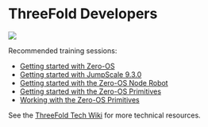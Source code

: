 # ThreeFold Developers

![](https://images.unsplash.com/photo-1469395446868-fb6a048d5ca3?ixlib=rb-0.3.5&ixid=eyJhcHBfaWQiOjEyMDd9&s=3b253c025759db68595a316e7d4991fd&auto=format&fit=crop&w=1490&q=80)

Recommended training sessions:
- [Getting started with Zero-OS](/developers/getting_started_with_zos.md)
- [Getting started with JumpScale 9.3.0](/developers/getting_started_with_js_930.md)
- [Getting started with the Zero-OS Node Robot](/developers/getting_started_with_node_robot.md)
- [Getting started with the Zero-OS Primitives](/developers/getting_started_with_zos_primitives.md)
- [Working with the Zero-OS Primitives](/developers/working_with_zos_primitives.md)

See the [ThreeFold Tech Wiki](https://threefoldfoundation.github.io/info_tech/#/) for more technical resources.